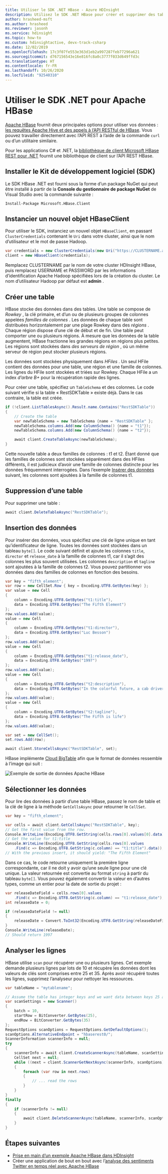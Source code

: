 ```yaml
---
title: Utiliser le SDK .NET HBase - Azure HDInsight
description: Utilisez le SDK .NET HBase pour créer et supprimer des tables et pour lire et écrire des données.
author: hrasheed-msft
ms.author: hrasheed
ms.reviewer: jasonh
ms.service: hdinsight
ms.topic: how-to
ms.custom: hdinsightactive, devx-track-csharp
ms.date: 12/02/2019
ms.openlocfilehash: 17c3f07fe553e363d1eb2a997287feb77296a621
ms.sourcegitcommit: d767156543e16e816fc8a0c3777f033d649ffd3c
ms.translationtype: HT
ms.contentlocale: fr-FR
ms.lasthandoff: 10/26/2020
ms.locfileid: "92540310"
---
```

# <a name="use-the-net-sdk-for-apache-hbase"></a>Utiliser le SDK .NET pour Apache HBase

[Apache HBase](apache-hbase-overview.md) fournit deux principales options pour utiliser vos données : [les requêtes Apache Hive et des appels à l’API RESTful de HBase](apache-hbase-tutorial-get-started-linux.md). Vous pouvez travailler directement avec l’API REST à l’aide de la commande `curl` ou d’un utilitaire similaire.

Pour les applications C# et .NET, la [bibliothèque de client Microsoft HBase REST pour .NET](https://www.nuget.org/packages/Microsoft.HBase.Client/) fournit une bibliothèque de client sur l’API REST HBase.

## <a name="install-the-sdk"></a>Installer le Kit de développement logiciel (SDK)

Le SDK HBase .NET est fourni sous la forme d’un package NuGet qui peut être installé à partir de la **Console du gestionnaire de package NuGet** de Visual Studio avec la commande suivante :

```console
Install-Package Microsoft.HBase.Client
```

## <a name="instantiate-a-new-hbaseclient-object"></a>Instancier un nouvel objet HBaseClient

Pour utiliser le SDK, instanciez un nouvel objet `HBaseClient`, en passant `ClusterCredentials` contenant le `Uri` dans votre cluster, ainsi que le nom d’utilisateur et le mot de passe Hadoop.

```csharp
var credentials = new ClusterCredentials(new Uri("https://CLUSTERNAME.azurehdinsight.net"), "USERNAME", "PASSWORD");
client = new HBaseClient(credentials);
```

Remplacez CLUSTERNAME par le nom de votre cluster HDInsight HBase, puis remplacez USERNAME et PASSWORD par les informations d’identification Apache Hadoop spécifiées lors de la création du cluster. Le nom d’utilisateur Hadoop par défaut est **admin** .

## <a name="create-a-new-table"></a>Créer une table

HBase stocke des données dans des tables. Une table se compose de *Rowkey* , la clé primaire, et d’un ou de plusieurs groupes de colonnes appelées *familles de colonnes* . Les données de chaque table sont distribuées horizontalement par une plage Rowkey dans des *régions* . Chaque région dispose d’une clé de début et de fin. Une table peut comporter une ou plusieurs régions. À mesure que les données de la table augmentent, HBase fractionne les grandes régions en régions plus petites. Les régions sont stockées dans *des serveurs de région* , où un même serveur de région peut stocker plusieurs régions.

Les données sont stockées physiquement dans *HFiles* . Un seul HFile contient des données pour une table, une région et une famille de colonnes. Les lignes du HFile sont stockées et triées sur Rowkey. Chaque HFile a un index *d’arbre B+* pour la récupération rapide des lignes.

Pour créer une table, spécifiez un `TableSchema` et des colonnes. Le code suivant vérifie si la table « RestSDKTable » existe déjà. Dans le cas contraire, la table est créée.

```csharp
if (!client.ListTablesAsync().Result.name.Contains("RestSDKTable"))
{
    // Create the table
    var newTableSchema = new TableSchema {name = "RestSDKTable" };
    newTableSchema.columns.Add(new ColumnSchema() {name = "t1"});
    newTableSchema.columns.Add(new ColumnSchema() {name = "t2"});

    await client.CreateTableAsync(newTableSchema);
}
```

Cette nouvelle table a deux familles de colonnes : t1 et t2. Étant donné que les familles de colonnes sont stockées séparément dans des HFiles différents, il est judicieux d’avoir une famille de colonnes distincte pour les données fréquemment interrogées. Dans l’exemple [Insérer des données](#insert-data) suivant, les colonnes sont ajoutées à la famille de colonnes t1.

## <a name="delete-a-table"></a>Suppression d’une table

Pour supprimer une table :

```csharp
await client.DeleteTableAsync("RestSDKTable");
```

## <a name="insert-data"></a>Insertion des données

Pour insérer des données, vous spécifiez une clé de ligne unique en tant qu’identificateur de ligne. Toutes les données sont stockées dans un tableau `byte[]`. Le code suivant définit et ajoute les colonnes `title`, `director` et `release_date` à la famille de colonnes t1, car il s’agit des colonnes les plus souvent utilisées. Les colonnes `description` et `tagline` sont ajoutées à la famille de colonnes t2. Vous pouvez partitionner vos données dans des familles de colonnes en fonction des besoins.

```csharp
var key = "fifth_element";
var row = new CellSet.Row { key = Encoding.UTF8.GetBytes(key) };
var value = new Cell
{
    column = Encoding.UTF8.GetBytes("t1:title"),
    data = Encoding.UTF8.GetBytes("The Fifth Element")
};
row.values.Add(value);
value = new Cell
{
    column = Encoding.UTF8.GetBytes("t1:director"),
    data = Encoding.UTF8.GetBytes("Luc Besson")
};
row.values.Add(value);
value = new Cell
{
    column = Encoding.UTF8.GetBytes("t1:release_date"),
    data = Encoding.UTF8.GetBytes("1997")
};
row.values.Add(value);
value = new Cell
{
    column = Encoding.UTF8.GetBytes("t2:description"),
    data = Encoding.UTF8.GetBytes("In the colorful future, a cab driver unwittingly becomes the central figure in the search for a legendary cosmic weapon to keep Evil and Mr Zorg at bay.")
};
row.values.Add(value);
value = new Cell
{
    column = Encoding.UTF8.GetBytes("t2:tagline"),
    data = Encoding.UTF8.GetBytes("The Fifth is life")
};
row.values.Add(value);

var set = new CellSet();
set.rows.Add(row);

await client.StoreCellsAsync("RestSDKTable", set);
```

HBase implémente [Cloud BigTable](https://cloud.google.com/bigtable/) afin que le format de données ressemble à l’image qui suit :

![Exemple de sortie de données Apache HBase](./media/apache-hbase-rest-sdk/hdinsight-table-roles.png)

## <a name="select-data"></a>Sélectionner les données

Pour lire des données à partir d’une table HBase, passez le nom de table et la clé de ligne à la méthode `GetCellsAsync` pour retourner le `CellSet`.

```csharp
var key = "fifth_element";

var cells = await client.GetCellsAsync("RestSDKTable", key);
// Get the first value from the row.
Console.WriteLine(Encoding.UTF8.GetString(cells.rows[0].values[0].data));
// Get the value for t1:title
Console.WriteLine(Encoding.UTF8.GetString(cells.rows[0].values
    .Find(c => Encoding.UTF8.GetString(c.column) == "t1:title").data));
// With the previous insert, it should yield: "The Fifth Element"
```

Dans ce cas, le code retourne uniquement la première ligne correspondante, car il ne doit y avoir qu’une seule ligne pour une clé unique. La valeur retournée est convertie au format `string` à partir du tableau `byte[]`. Vous pouvez également convertir la valeur en d’autres types, comme un entier pour la date de sortie du projet :

```csharp
var releaseDateField = cells.rows[0].values
    .Find(c => Encoding.UTF8.GetString(c.column) == "t1:release_date");
int releaseDate = 0;

if (releaseDateField != null)
{
    releaseDate = Convert.ToInt32(Encoding.UTF8.GetString(releaseDateField.data));
}
Console.WriteLine(releaseDate);
// Should return 1997
```

## <a name="scan-over-rows"></a>Analyser les lignes

HBase utilise `scan` pour récupérer une ou plusieurs lignes. Cet exemple demande plusieurs lignes par lots de 10 et récupère les données dont les valeurs de clés sont comprises entre 25 et 35. Après avoir récupéré toutes les lignes, supprimez l’analyseur pour nettoyer les ressources.

```csharp
var tableName = "mytablename";

// Assume the table has integer keys and we want data between keys 25 and 35
var scanSettings = new Scanner()
{
    batch = 10,
    startRow = BitConverter.GetBytes(25),
    endRow = BitConverter.GetBytes(35)
};
RequestOptions scanOptions = RequestOptions.GetDefaultOptions();
scanOptions.AlternativeEndpoint = "hbaserest0/";
ScannerInformation scannerInfo = null;
try
{
    scannerInfo = await client.CreateScannerAsync(tableName, scanSettings, scanOptions);
    CellSet next = null;
    while ((next = client.ScannerGetNextAsync(scannerInfo, scanOptions).Result) != null)
    {
        foreach (var row in next.rows)
        {
            // ... read the rows
        }
    }
}
finally
{
    if (scannerInfo != null)
    {
        await client.DeleteScannerAsync(tableName, scannerInfo, scanOptions);
    }
}
```

## <a name="next-steps"></a>Étapes suivantes

* [Prise en main d’un exemple Apache HBase dans HDInsight](apache-hbase-tutorial-get-started-linux.md)
* Créer une application de bout en bout avec l’[analyse des sentiments Twitter en temps réel avec Apache HBase](./apache-hbase-tutorial-get-started-linux.md)